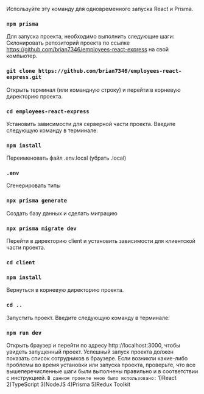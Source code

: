 Используйте эту команду для одновременного запуска React и Prisma.
### `npm prisma`
Для запуска проекта, необходимо выполнить следующие шаги:
Склонировать репозиторий проекта по ссылке https://github.com/brian7346/employees-react-express на свой компьютер.
### `git clone https://github.com/brian7346/employees-react-express.git`
Открыть терминал (или командную строку) и перейти в корневую директорию проекта.
### `cd employees-react-express`
Установить зависимости для серверной части проекта. Введите следующую команду в терминале:
### `npm install`
Переименовать файл .env.local (убрать .local)
### `.env`
Сгенерировать типы
### `npx prisma generate`
Создать базу данных и сделать миграцию
### `npx prisma migrate dev`
Перейти в директорию client и установить зависимости для клиентской части проекта.
### `cd client`
### `npm install`
Вернуться в корневую директорию проекта.
### `cd ..`
Запустить проект. Введите следующую команду в терминале:
### `npm run dev`
Открыть браузер и перейти по адресу http://localhost:3000, чтобы увидеть запущенный проект.
Успешный запуск проекта должен показать список сотрудников в браузере. Если возникли какие-либо проблемы во время установки или запуска проекта, проверьте, что все вышеперечисленные шаги были выполнены правильно и в соответствии с инструкцией.
`В данном проекте мною было использовано:`
1)React
2)TypeScript
3)NodeJS
4)Prisma
5)Redux Toolkit


